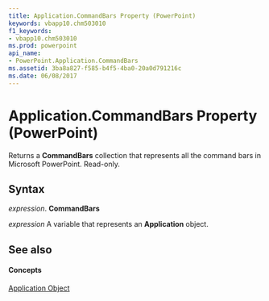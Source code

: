 ```yaml
---
title: Application.CommandBars Property (PowerPoint)
keywords: vbapp10.chm503010
f1_keywords:
- vbapp10.chm503010
ms.prod: powerpoint
api_name:
- PowerPoint.Application.CommandBars
ms.assetid: 3ba8a827-f585-b4f5-4ba0-20a0d791216c
ms.date: 06/08/2017
---
```



# Application.CommandBars Property (PowerPoint)

Returns a  **CommandBars** collection that represents all the command bars in Microsoft PowerPoint. Read-only.


## Syntax

 _expression_. **CommandBars**

 _expression_ A variable that represents an **Application** object.


## See also


#### Concepts


[Application Object](PowerPoint.Application.md)

